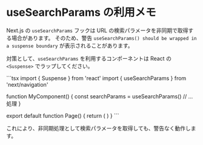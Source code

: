 # useSearchParams の利用メモ

Next.js の `useSearchParams` フックは URL の検索パラメータを非同期で取得する場合があります。
そのため、警告 `useSearchParams() should be wrapped in a suspense boundary` が表示されることがあります。

対策として、`useSearchParams` を利用するコンポーネントは React の `<Suspense>` でラップしてください。

\`\`\`tsx
import { Suspense } from 'react'
import { useSearchParams } from 'next/navigation'

function MyComponent() {
  const searchParams = useSearchParams()
  // ...処理
}

export default function Page() {
  return (
    <Suspense>
      <MyComponent />
    </Suspense>
  )
}
\`\`\`

これにより、非同期処理として検索パラメータを取得しても、警告なく動作します。
